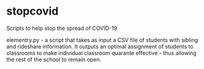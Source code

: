 # stopcovid
Scripts to help stop the spread of COVID-19

elementry.py - a script that takes as input a CSV file of students with sibling and rideshare information. It outputs an optimal assignment of students to classrooms to make individual classroom quarante effective - thus allowing the rest of the school to remain open.
